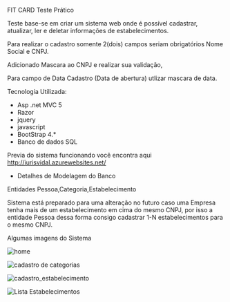 FIT CARD
Teste Prático


Teste base-se em criar um sistema web onde é possível cadastrar, atualizar, ler e deletar informações de estabelecimentos.

Para realizar o cadastro somente 2(dois) campos seriam obrigatórios Nome Social e CNPJ.

Adicionado Mascara ao CNPJ e realizar sua validação,

Para campo de Data Cadastro (Data de abertura) utlizar mascara de data.

Tecnologia Utilizada:
- Asp .net MVC 5
- Razor
- jquery
- javascript
- BootStrap 4.*
- Banco de dados SQL

Previa do sistema funcionando você encontra aqui http://iurisvidal.azurewebsites.net/

* Detalhes de Modelagem do Banco

Entidades
Pessoa,Categoria,Estabelecimento

Sistema está preparado para uma alteração no futuro caso uma Empresa tenha mais de um estabelecimento em cima do mesmo CNPJ, por isso a entidade Pessoa dessa forma consigo cadastrar 1-N estabelecimentos para o mesmo CNPJ.

Algumas imagens do Sistema

![home](https://user-images.githubusercontent.com/25581909/106340550-ee631300-6278-11eb-8c7c-cb0b4d7b73e9.png)

![cadastro de categorias](https://user-images.githubusercontent.com/25581909/106340563-fcb12f00-6278-11eb-9d7a-df44614672cd.png)

![cadastro_estabelecimento](https://user-images.githubusercontent.com/25581909/106340568-03d83d00-6279-11eb-85d1-e2aa7d2134ce.png)

![Lista Estabelecimentos](https://user-images.githubusercontent.com/25581909/106340571-09358780-6279-11eb-9d13-e47594763811.png)
